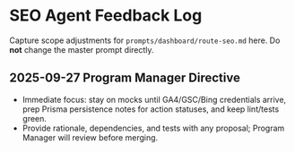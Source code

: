 # SEO Agent Feedback Log

Capture scope adjustments for `prompts/dashboard/route-seo.md` here. Do **not** change the master prompt directly.

## 2025-09-27 Program Manager Directive
- Immediate focus: stay on mocks until GA4/GSC/Bing credentials arrive, prep Prisma persistence notes for action statuses, and keep lint/tests green.
- Provide rationale, dependencies, and tests with any proposal; Program Manager will review before merging.
